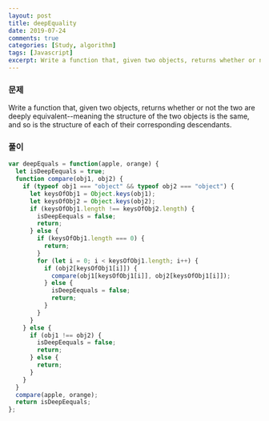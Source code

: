 ```yaml
---
layout: post
title: deepEquality
date: 2019-07-24
comments: true
categories: [Study, algorithm]
tags: [Javascript]
excerpt: Write a function that, given two objects, returns whether or not the two are deeply equivalent
---
```


### 문제

Write a function that, given two objects, returns whether or not the two are deeply equivalent--meaning the structure of the two objects is the same, and so is the structure of each of their corresponding descendants.

### 풀이

```javascript
var deepEquals = function(apple, orange) {
  let isDeepEequals = true;
  function compare(obj1, obj2) {
    if (typeof obj1 === "object" && typeof obj2 === "object") {
      let keysOfObj1 = Object.keys(obj1);
      let keysOfObj2 = Object.keys(obj2);
      if (keysOfObj1.length !== keysOfObj2.length) {
        isDeepEequals = false;
        return;
      } else {
        if (keysOfObj1.length === 0) {
          return;
        }
        for (let i = 0; i < keysOfObj1.length; i++) {
          if (obj2[keysOfObj1[i]]) {
            compare(obj1[keysOfObj1[i]], obj2[keysOfObj1[i]]);
          } else {
            isDeepEequals = false;
            return;
          }
        }
      }
    } else {
      if (obj1 !== obj2) {
        isDeepEequals = false;
        return;
      } else {
        return;
      }
    }
  }
  compare(apple, orange);
  return isDeepEequals;
};
```
